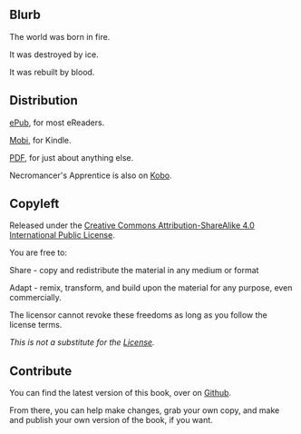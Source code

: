 ## Blurb
The world was born in fire.

It was destroyed by ice.

It was rebuilt by blood.

## Distribution

[ePub](https://www.gitbook.com/download/epub/book/shakna-israel/necromancer-s-apprentice), for most eReaders.

[Mobi](https://www.gitbook.com/download/mobi/book/shakna-israel/necromancer-s-apprentice), for Kindle.

[PDF](https://www.gitbook.com/download/pdf/book/shakna-israel/necromancer-s-apprentice), for just about anything else.

Necromancer's Apprentice is also on [Kobo](https://store.kobobooks.com/en-US/ebook/necromancer-s-apprentice-1).

## Copyleft

Released under the [Creative Commons Attribution-ShareAlike 4.0 International Public License](https://creativecommons.org/licenses/by-sa/4.0/legalcode).

You are free to:

Share - copy and redistribute the material in any medium or format

Adapt - remix, transform, and build upon the material for any purpose, even commercially.

The licensor cannot revoke these freedoms as long as you follow the license terms.

*This is not a substitute for the [License](https://creativecommons.org/licenses/by-sa/4.0/legalcode).*

## Contribute

You can find the latest version of this book, over on [Github](https://github.com/shakna-israel/NecromancersApprentice).

From there, you can help make changes, grab your own copy, and make and publish your own version of the book, if you want.
